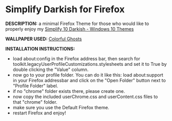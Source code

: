 # Simplify Darkish for Firefox

**DESCRIPTION:** a minimal Firefox Theme for those who would like to properly enjoy my [Simplify 10 Darkish - Windows 10 Themes](https://gumroad.com/l/waRFT)

**WALLPAPER USED:** [Colorful Ghosts](https://gumroad.com/l/UIhKk)

**INSTALLATION INSTRUCTIONS:**

- load about:config in the Firefox address bar, then search for toolkit.legacyUserProfileCustomizations.stylesheets and set it to True by double clicking the "Value" column.
- now go to your profile folder. You can do it like this: load about:support in your Firefox addressbar and click on the "Open Folder" button next to "Profile Folder" label.
- if no "chrome" folder exists there, please create one.
- now copy the included userChrome.css and userContent.css files to that "chrome" folder.
- make sure you use the Default Firefox theme.
- restart Firefox and enjoy!
